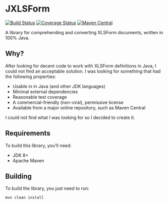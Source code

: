 # JXLSForm

[![Build Status](https://travis-ci.org/batkinson/jxlsform.svg?branch=master)](https://travis-ci.org/batkinson/jxlsform)
[![Coverage Status](https://coveralls.io/repos/github/batkinson/jxlsform/badge.svg?branch=master)](https://coveralls.io/github/batkinson/jxlsform?branch=master)
[![Maven Central](https://maven-badges.herokuapp.com/maven-central/com.github.batkinson/jxlsform/badge.svg?style=flat)](http://mvnrepository.com/artifact/com.github.batkinson/jxlsform)

A library for comprehending and converting XLSForm documents, written in 100% Java.

## Why?

After looking for decent code to work with XLSForm definitions in Java, I could not find
an acceptable solution. I was looking for something that had the following properties:

  * Usable in in Java (and other JDK languages)
  * Minimal external dependencies
  * Reasonable test coverage
  * A commercial-friendly (non-viral), permissive license
  * Available from a major online repository, such as Maven Central

I could not find what I was looking for so I decided to create it.

## Requirements

To build this library, you'll need:

  * JDK 8+
  * Apache Maven

## Building

To build the library, you just need to run:

```
mvn clean install
```